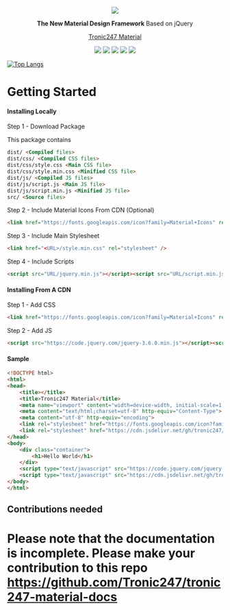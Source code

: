 <p align="center"><img align="center" src="https://user-images.githubusercontent.com/76736580/123750797-a2be9f00-d8d4-11eb-9dce-13911244820e.png" /></p>
<p align="center"><b>The New Material Design Framework</b> Based on jQuery</p>
<p align="center"><a href="https://www.tronic247.com/material/">Tronic247 Material</a></p>
<p align="center"><img src="https://img.shields.io/github/stars/tronic247/material?style=flat-square"/>
<img src="https://img.shields.io/github/last-commit/tronic247/material?style=flat-square"/>
<img src="https://img.shields.io/github/issues/tronic247/material?style=flat-square"/>
<img src="https://img.shields.io/badge/Tronic247-Product-%23e41c26"/> <a href="https://gitter.im/Tronic247-Material/community?utm_source=badge&utm_medium=badge&utm_campaign=pr-badge"><img src="https://badges.gitter.im/Tronic247-Material/community.svg"/></a></p>


[![Top Langs](https://github-readme-stats.vercel.app/api/top-langs/?username=tronic247&repo=material&layout=compact)](https://github.com/tronic247/material)

# Getting Started

#### Installing Locally

  

Step 1 - Download Package

  
  
  

This package contains

  

```html
dist/ <Compiled files> 
dist/css/ <Compiled CSS files> 
dist/css/style.css <Main CSS file>
dist/css/style.min.css <Minified CSS file> 
dist/js/ <Compiled JS files> 
dist/js/script.js <Main JS file>
dist/js/script.min.js <Minified JS file>
src/ <Source files>
```

  
  

Step 2 - Include Material Icons From CDN (Optional)

  

```html
<link href="https://fonts.googleapis.com/icon?family=Material+Icons" rel="stylesheet" />
```

  
  

Step 3 - Include Main Stylesheet

  

```html
<link href="<URL>/style.min.css" rel="stylesheet" />
```

  
  

Step 4 - Include Scripts

  

```html
<script src="URL/jquery.min.js"></script><script src="URL/script.min.js"></script>
```

  
  
  

#### Installing From A CDN

  

Step 1 - Add CSS

  

```html
<link href="https://fonts.googleapis.com/icon?family=Material+Icons" rel="stylesheet" /><link href="https://res.cloudinary.com/tronic247/raw/upload/v1620900079/material.min.css" rel="stylesheet" />
```

  

Step 2 - Add JS

  

```html
<script src="https://code.jquery.com/jquery-3.6.0.min.js"></script><script src="https://res.cloudinary.com/tronic247/raw/upload/v1620900084/material.min.js"></script>
```

  
  
  

#### Sample

  

```html
<!DOCTYPE html>
<html>
<head>
	<title></title>
	<title>Tronic247 Material</title>
	<meta name="viewport" content="width=device-width, initial-scale=1.0">
	<meta content="text/html;charset=utf-8" http-equiv="Content-Type">
	<meta content="utf-8" http-equiv="encoding">
	<link rel="stylesheet" href="https://fonts.googleapis.com/icon?family=Material+Icons">
	<link rel="stylesheet" href="https://cdn.jsdelivr.net/gh/tronic247/material/dist/css/material.min.css">
</head>
<body>
	<div class="container">
		<h1>Hello World</h1>
	</div>
	<script type="text/javascript" src="https://code.jquery.com/jquery-3.6.0.min.js"></script>
	<script type="text/javascript" src="https://cdn.jsdelivr.net/gh/tronic247/material/dist/js/material.min.js"></script>
</body>
</html>
```

## Contributions needed
# Please note that the documentation is incomplete. Please make your contribution to this repo https://github.com/Tronic247/tronic247-material-docs

